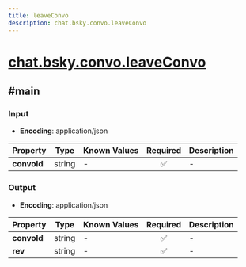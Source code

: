 ```yaml
---
title: leaveConvo
description: chat.bsky.convo.leaveConvo
---
```


# [chat.bsky.convo.leaveConvo](https://github.com/myConsciousness/atproto.dart/blob/main/lexicons/chat/bsky/convo/leaveConvo.json)

## #main

### Input

- **Encoding**: application/json

| Property | Type | Known Values | Required | Description |
| --- | --- | --- | :---: | --- |
| **convoId** | string | - | ✅ | - |

### Output

- **Encoding**: application/json

| Property | Type | Known Values | Required | Description |
| --- | --- | --- | :---: | --- |
| **convoId** | string | - | ✅ | - |
| **rev** | string | - | ✅ | - |
